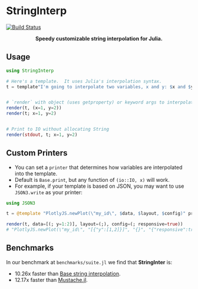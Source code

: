 # StringInterp

[![Build Status](https://github.com/joshday/StringInterp.jl/actions/workflows/CI.yml/badge.svg?branch=main)](https://github.com/joshday/StringInterp.jl/actions/workflows/CI.yml?query=branch%3Amain)


<p align="center"><b>Speedy customizable string interpolation for Julia.</b></p>

## Usage

```julia
using StringInterp

# Here's a template.  It uses Julia's interpolation syntax.
t = template"I'm going to interpolate two variables, x and y: $x and $y"


# `render` with object (uses getproperty) or keyword args to interpolate variables
render(t, (x=1, y=2))
render(t; x=1, y=2)


# Print to IO without allocating String
render(stdout, t; x=1, y=2)
```

## Custom Printers

- You can set a `printer` that determines how variables are interpolated into the template.
- Default is `Base.print`, but any function of `(io::IO, x)` will work.
- For example, if your template is based on JSON, you may want to use `JSON3.write` as your printer:

```julia
using JSON3

t = @template "PlotlyJS.newPlot(\"my_id\", $data, $layout, $config)" printer=JSON3.write

render(t, data=[(; y=1:2)], layout=(;), config=(; responsive=true))
# "PlotlyJS.newPlot(\"my_id\", "[{"y":[1,2]}]", "{}", "{"responsive":true}")"
```


## Benchmarks

In our benchmark at `benchmarks/suite.jl` we find that **StringInter** is:

- 10.26x faster than [Base string interpolation](https://docs.julialang.org/en/v1/manual/strings/#string-interpolation).
- 12.17x faster than [Mustache.jl](https://github.com/jverzani/Mustache.jl).
